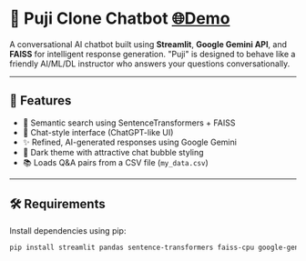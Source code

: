 # 🤖 Puji Clone Chatbot  [  🌐Demo](https://puji-chatbot.streamlit.app/)

A conversational AI chatbot built using **Streamlit**, **Google Gemini API**, and **FAISS** for intelligent response generation. "Puji" is designed to behave like a friendly AI/ML/DL instructor who answers your questions conversationally.

---

## 🚀 Features

- 🧠 Semantic search using SentenceTransformers + FAISS
- 💬 Chat-style interface (ChatGPT-like UI)
- ✨ Refined, AI-generated responses using Google Gemini
- 🎨 Dark theme with attractive chat bubble styling
- 📚 Loads Q&A pairs from a CSV file (`my_data.csv`)

---

## 🛠️ Requirements

Install dependencies using pip:

```bash
pip install streamlit pandas sentence-transformers faiss-cpu google-generativeai





